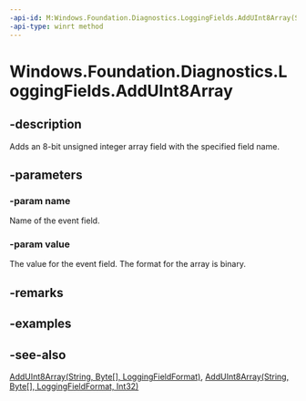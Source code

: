 ```yaml
---
-api-id: M:Windows.Foundation.Diagnostics.LoggingFields.AddUInt8Array(System.String,System.Byte[])
-api-type: winrt method
---
```


<!-- Method syntax
public void AddUInt8Array(System.String name, System.Byte[] value)
-->

# Windows.Foundation.Diagnostics.LoggingFields.AddUInt8Array

## -description
Adds an 8-bit unsigned integer array field with the specified field name.

## -parameters
### -param name
Name of the event field.

### -param value
The value for the event field. The format for the array is binary.

## -remarks

## -examples

## -see-also
[AddUInt8Array(String, Byte\[\], LoggingFieldFormat)](loggingfields_adduint8array_304598678.md), [AddUInt8Array(String, Byte\[\], LoggingFieldFormat, Int32)](loggingfields_adduint8array_937948330.md)